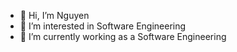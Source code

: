 - 👋 Hi, I’m Nguyen
- 👀 I’m interested in Software Engineering
- 🌱 I’m currently working as a Software Engineering
